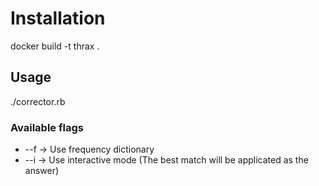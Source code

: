 # Installation
docker build -t thrax .

## Usage
./corrector.rb


### Available flags
* --f -> Use frequency dictionary
* --i -> Use interactive mode (The best match will be applicated as the answer)

